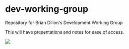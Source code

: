 # dev-working-group

Repository for Brian Dillon's Development Working Group

This will have presentations and notes for ease of access.

![](https://media.giphy.com/media/f6z5TkrTIBZILYOd1t/giphy.gif?cid=ecf05e4791ikrfqe4cbc59avw2zz6srqjvi708ob69xvml0e&rid=giphy.gif&ct=g)

